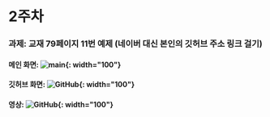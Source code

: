 # 2주차
### 과제: 교재 79페이지 11번 예제 (네이버 대신 본인의 깃허브 주소 링크 걸기)
#### 메인 화면: ![main](https://github.com/alsrl441/MobileAppDevelopment/assets/128763318/2d9fdc4c-58d4-45bb-8a87-4734214446eb){: width="100"}
#### 깃허브 화면: ![GitHub](https://github.com/alsrl441/MobileAppDevelopment/assets/128763318/37a06d5e-ad70-4aeb-a82b-502e7aa3970c){: width="100"}
#### 영상: ![GitHub](https://github.com/alsrl441/MobileAppDevelopment/assets/128763318/f63f2348-4795-4ab7-b638-59f382500852){: width="100"}
